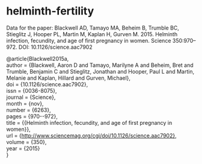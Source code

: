 # helminth-fertility
Data for the paper: Blackwell AD, Tamayo MA, Beheim B, Trumble BC, Stieglitz J, Hooper PL, Martin M, Kaplan H, Gurven M. 2015. Helminth infection, fecundity, and age of first pregnancy in women. Science 350:970–972. DOI: 10.1126/science.aac7902

@article{Blackwell2015a,  
author = {Blackwell, Aaron D and Tamayo, Marilyne A and Beheim, Bret and Trumble, Benjamin C and Stieglitz, Jonathan and Hooper, Paul L and Martin, Melanie and Kaplan, Hillard and Gurven, Michael},  
doi = {10.1126/science.aac7902},  
issn = {0036-8075},  
journal = {Science},  
month = {nov},  
number = {6263},  
pages = {970--972},  
title = {{Helminth infection, fecundity, and age of first pregnancy in women}},  
url = {http://www.sciencemag.org/cgi/doi/10.1126/science.aac7902},  
volume = {350},  
year = {2015}  
}
